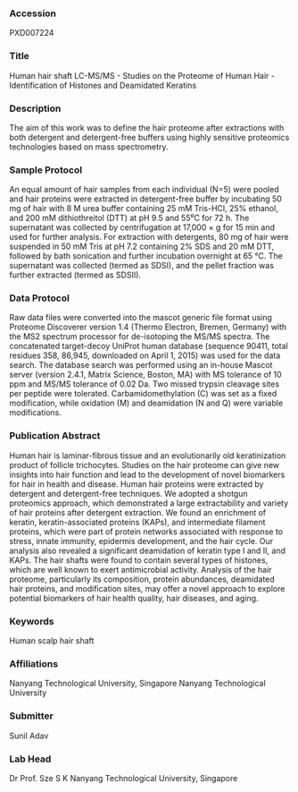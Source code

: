 ### Accession
PXD007224

### Title
Human hair shaft LC-MS/MS -  Studies on the Proteome of Human Hair - Identification of Histones and Deamidated Keratins

### Description
The aim of this work was to define the hair proteome after extractions with both detergent and detergent-free buffers using highly sensitive proteomics technologies based on mass spectrometry.

### Sample Protocol
An equal amount of hair samples from each individual (N=5) were pooled and hair proteins were extracted in detergent-free buffer by incubating 50 mg of hair with 8 M urea buffer containing 25 mM Tris-HCl, 25% ethanol, and 200 mM dithiothreitol (DTT) at pH 9.5 and 55⁰C for 72 h. The supernatant was collected by centrifugation at 17,000 × g for 15 min and used for further analysis. For extraction with detergents, 80 mg of hair were suspended in 50 mM Tris at pH 7.2 containing 2% SDS and 20 mM DTT, followed by bath sonication and further incubation overnight at 65 °C. The supernatant was collected (termed as SDSI), and the pellet fraction was further extracted (termed as SDSII).

### Data Protocol
Raw data files were converted into the mascot generic file format using Proteome Discoverer version 1.4 (Thermo Electron, Bremen, Germany) with the MS2 spectrum processor for de-isotoping the MS/MS spectra. The concatenated target-decoy UniProt human database (sequence 90411, total residues 358, 86,945, downloaded on April 1, 2015) was used for the data search. The database search was performed using an in-house Mascot server (version 2.4.1, Matrix Science, Boston, MA) with MS tolerance of 10 ppm and MS/MS tolerance of 0.02 Da. Two missed trypsin cleavage sites per peptide were tolerated. Carbamidomethylation (C) was set as a fixed modification, while oxidation (M) and deamidation (N and Q) were variable modifications.

### Publication Abstract
Human hair is laminar-fibrous tissue and an evolutionarily old keratinization product of follicle trichocytes. Studies on the hair proteome can give new insights into hair function and lead to the development of novel biomarkers for hair in health and disease. Human hair proteins were extracted by detergent and detergent-free techniques. We adopted a shotgun proteomics approach, which demonstrated a large extractability and variety of hair proteins after detergent extraction. We found an enrichment of keratin, keratin-associated proteins (KAPs), and intermediate filament proteins, which were part of protein networks associated with response to stress, innate immunity, epidermis development, and the hair cycle. Our analysis also revealed a significant deamidation of keratin type I and II, and KAPs. The hair shafts were found to contain several types of histones, which are well known to exert antimicrobial activity. Analysis of the hair proteome, particularly its composition, protein abundances, deamidated hair proteins, and modification sites, may offer a novel approach to explore potential biomarkers of hair health quality, hair diseases, and aging.

### Keywords
Human scalp hair shaft

### Affiliations
Nanyang Technological University, Singapore
Nanyang Technological University

### Submitter
Sunil Adav

### Lab Head
Dr Prof. Sze S K
Nanyang Technological University, Singapore


